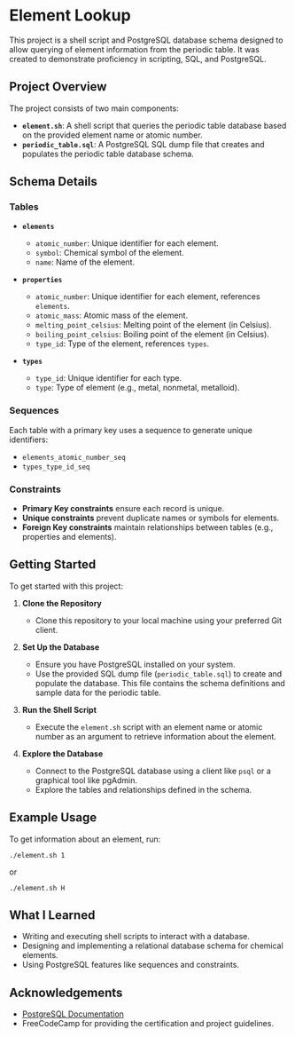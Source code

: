# Element Lookup

This project is a shell script and PostgreSQL database schema designed to allow querying of element information from the periodic table. It was created to demonstrate proficiency in scripting, SQL, and PostgreSQL.

## Project Overview

The project consists of two main components:

- **`element.sh`**: A shell script that queries the periodic table database based on the provided element name or atomic number.
- **`periodic_table.sql`**: A PostgreSQL SQL dump file that creates and populates the periodic table database schema.

## Schema Details

### Tables

- **`elements`**
  - `atomic_number`: Unique identifier for each element.
  - `symbol`: Chemical symbol of the element.
  - `name`: Name of the element.

- **`properties`**
  - `atomic_number`: Unique identifier for each element, references `elements`.
  - `atomic_mass`: Atomic mass of the element.
  - `melting_point_celsius`: Melting point of the element (in Celsius).
  - `boiling_point_celsius`: Boiling point of the element (in Celsius).
  - `type_id`: Type of the element, references `types`.

- **`types`**
  - `type_id`: Unique identifier for each type.
  - `type`: Type of element (e.g., metal, nonmetal, metalloid).

### Sequences

Each table with a primary key uses a sequence to generate unique identifiers:
- `elements_atomic_number_seq`
- `types_type_id_seq`

### Constraints

- **Primary Key constraints** ensure each record is unique.
- **Unique constraints** prevent duplicate names or symbols for elements.
- **Foreign Key constraints** maintain relationships between tables (e.g., properties and elements).

## Getting Started

To get started with this project:

1. **Clone the Repository**
   - Clone this repository to your local machine using your preferred Git client.

2. **Set Up the Database**
   - Ensure you have PostgreSQL installed on your system.
   - Use the provided SQL dump file (`periodic_table.sql`) to create and populate the database. This file contains the schema definitions and sample data for the periodic table.

3. **Run the Shell Script**
   - Execute the `element.sh` script with an element name or atomic number as an argument to retrieve information about the element.

4. **Explore the Database**
   - Connect to the PostgreSQL database using a client like `psql` or a graphical tool like pgAdmin.
   - Explore the tables and relationships defined in the schema.

## Example Usage

To get information about an element, run:

```
./element.sh 1
```

or

```
./element.sh H
```

## What I Learned

- Writing and executing shell scripts to interact with a database.
- Designing and implementing a relational database schema for chemical elements.
- Using PostgreSQL features like sequences and constraints.

## Acknowledgements

- [PostgreSQL Documentation](https://www.postgresql.org/docs/)
- FreeCodeCamp for providing the certification and project guidelines.
